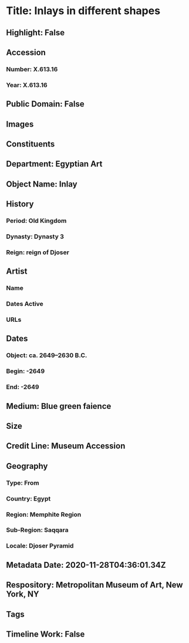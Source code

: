 # Title: Inlays in different shapes
## Highlight: False
## Accession
### Number: X.613.16
### Year: X.613.16
## Public Domain: False
## Images
## Constituents
## Department: Egyptian Art
## Object Name: Inlay
## History
### Period: Old Kingdom
### Dynasty: Dynasty 3
### Reign: reign of Djoser
## Artist
### Name
### Dates Active
### URLs
## Dates
### Object: ca. 2649–2630 B.C.
### Begin: -2649
### End: -2649
## Medium: Blue green faience
## Size
## Credit Line: Museum Accession
## Geography
### Type: From
### Country: Egypt
### Region: Memphite Region
### Sub-Region: Saqqara
### Locale: Djoser Pyramid
## Metadata Date: 2020-11-28T04:36:01.34Z
## Respository: Metropolitan Museum of Art, New York, NY
## Tags
## Timeline Work: False